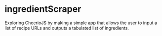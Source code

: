 # ingredientScraper
Exploring CheerioJS by making a simple app that allows the user to input a list of recipe URLs and outputs a tabulated list of ingredients.
